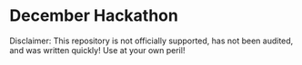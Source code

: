 # December Hackathon

Disclaimer: This repository is not officially supported, has not been audited, and was written quickly! Use at your own peril!
